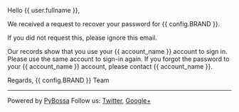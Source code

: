Hello {{ user.fullname }},

We received a request to recover your password for {{ config.BRAND }}.

If you did not request this, please ignore this email.

Our records show that you use your {{ account_name }} account to sign in. Please use
the same account to sign-in again.  If you forgot the password to your {{ account_name }}
account, please contact {{ account_name }}.

Regards,
{{ config.BRAND }} Team

***
Powered by [PyBossa](http://pybossa.com)
Follow us: [Twitter](http://twitter.com/pybossa), [Google+](https://plus.google.com/115359083217638640334/posts)
